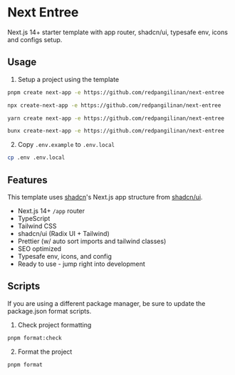 # Next Entree

Next.js 14+ starter template with app router, shadcn/ui, typesafe env, icons and configs setup.

## Usage

1. Setup a project using the template

```bash
pnpm create next-app -e https://github.com/redpangilinan/next-entree
```

```bash
npx create-next-app -e https://github.com/redpangilinan/next-entree
```

```bash
yarn create next-app -e https://github.com/redpangilinan/next-entree
```

```bash
bunx create-next-app -e https://github.com/redpangilinan/next-entree
```

2. Copy `.env.example` to `.env.local`

```bash
cp .env .env.local
```

## Features

This template uses [shadcn](https://github.com/shadcn)'s Next.js app structure from [shadcn/ui](https://ui.shadcn.com/).

- Next.js 14+ `/app` router
- TypeScript
- Tailwind CSS
- shadcn/ui (Radix UI + Tailwind)
- Prettier (w/ auto sort imports and tailwind classes)
- SEO optimized
- Typesafe env, icons, and config
- Ready to use - jump right into development

## Scripts

If you are using a different package manager, be sure to update the package.json format scripts.

1. Check project formatting

```bash
pnpm format:check
```

2. Format the project

```bash
pnpm format
```
